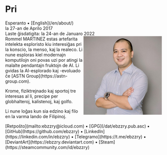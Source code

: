 Pri
===

<div class="center">Esperanto ▪ [English](/en/about/)</div>
<div class="center">la 27-an de Aprilo 2017</div>
<div class="center">Laste ĝisdatigita: la 24-an de Januaro 2022</div>

<div>
<img align="right" width="50%" src="/images/photos/ebzzry.jpg">
Rommel MARTINEZ estas artefarita intelekta esploristo kiu interesiĝas pri la konscio, la menso, kaj la realeco. Li nune esploras kiel modernajn komputilojn oni povas uzi por atingi la malalte pendantajn fruktojn de AI. Li gvidas la AI-esplorado kaj -evoluado ĉe [ASTN Group](https://astn-group.com).

Krome, fiziktrejnado kaj sportoj tre interesas al li, precipe per globhalteroj, kalistenoj, kaj golfo.

Li nune loĝas kun sia edzino kaj filo en la varma lando de Filipinoj.
</div>
<div>
[Retpoŝto](mailto:ebzzry@icloud.com) ▪ [GPG](/dat/ebzzry.pub.asc) ▪ [GitHub](https://github.com/ebzzry) ▪ [LinkedIn](https://linkedin.com/in/ebzzry) ▪ [Telegramo](https://t.me/ebzzry) ▪ [DeviantArt](https://ebzzry.deviantart.com) ▪ [Steam](https://steamcommunity.com/id/ebzzry)
</div>
